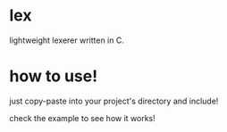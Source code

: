 # lex
lightweight lexerer written in C.

# how to use!
just copy-paste into your project's directory and include!

check the example to see how it works!
